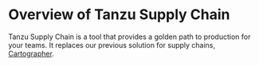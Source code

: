 # Overview of Tanzu Supply Chain

Tanzu Supply Chain is a tool that provides a golden path to production for your teams.
It replaces our previous solution for supply chains, [Cartographer](https://cartographer.sh).
